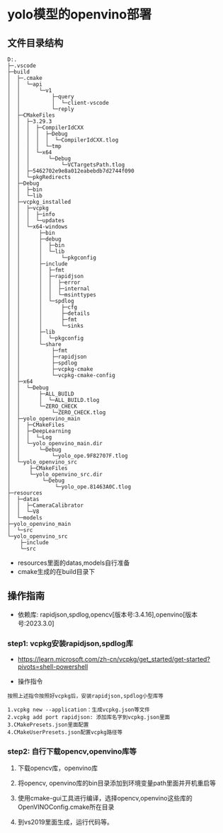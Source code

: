 # yolo模型的openvino部署

## 文件目录结构
```text
D:.
├─.vscode
├─build
│  ├─.cmake
│  │  └─api
│  │      └─v1
│  │          ├─query
│  │          │  └─client-vscode   
│  │          └─reply
│  ├─CMakeFiles
│  │  ├─3.29.3
│  │  │  ├─CompilerIdCXX
│  │  │  │  ├─Debug
│  │  │  │  │  └─CompilerIdCXX.tlog
│  │  │  │  └─tmp
│  │  │  └─x64
│  │  │      └─Debug
│  │  │          └─VCTargetsPath.tlog
│  │  ├─5462702e9e8a012eabebdb7d2744f090
│  │  └─pkgRedirects
│  ├─Debug
│  │  ├─bin
│  │  └─lib
│  ├─vcpkg_installed
│  │  ├─vcpkg
│  │  │  ├─info
│  │  │  └─updates
│  │  └─x64-windows
│  │      ├─bin
│  │      ├─debug
│  │      │  ├─bin
│  │      │  └─lib
│  │      │      └─pkgconfig
│  │      ├─include
│  │      │  ├─fmt
│  │      │  ├─rapidjson
│  │      │  │  ├─error
│  │      │  │  ├─internal
│  │      │  │  └─msinttypes
│  │      │  └─spdlog
│  │      │      ├─cfg
│  │      │      ├─details
│  │      │      ├─fmt
│  │      │      └─sinks
│  │      ├─lib
│  │      │  └─pkgconfig
│  │      └─share
│  │          ├─fmt
│  │          ├─rapidjson
│  │          ├─spdlog
│  │          ├─vcpkg-cmake
│  │          └─vcpkg-cmake-config
│  ├─x64
│  │  └─Debug
│  │      ├─ALL_BUILD
│  │      │  └─ALL_BUILD.tlog
│  │      └─ZERO_CHECK
│  │          └─ZERO_CHECK.tlog
│  ├─yolo_openvino_main
│  │  ├─CMakeFiles
│  │  ├─DeepLearning
│  │  │  └─Log
│  │  └─yolo_openvino_main.dir
│  │      └─Debug
│  │          └─yolo_ope.9F82707F.tlog
│  └─yolo_openvino_src
│      ├─CMakeFiles
│      └─yolo_openvino_src.dir
│          └─Debug
│              └─yolo_ope.81463A0C.tlog
├─resources
│  ├─datas
│  │  ├─CameraCalibrator
│  │  └─V8
│  └─models
├─yolo_openvino_main
│  └─src
└─yolo_openvino_src
    ├─include
    └─src
```
+ resources里面的datas,models自行准备
+ cmake生成的在build目录下

## 操作指南
+ 依赖库: rapidjson,spdlog,opencv[版本号:3.4.16],openvino[版本号:2023.3.0]
### step1: vcpkg安装rapidjson,spdlog库
+ https://learn.microsoft.com/zh-cn/vcpkg/get_started/get-started?pivots=shell-powershell

+ 操作指令
```
按照上述指令按照好vcpkg后，安装rapidjson,spdlog小型库等

1.vcpkg new --application：生成vcpkg.json等文件
2.vcpkg add port rapidjson: 添加库名字到vcpkg.json里面
3.CMakePresets.json里面配置
4.CMakeUserPresets.json配置vcpkg路径等
```

### step2: 自行下载opencv,openvino库等
1. 下载opencv库，openvino库

2. 将opencv, openvino库的bin目录添加到环境变量path里面并开机重启等

3. 使用cmake-gui工具进行编译，选择opencv,openvino这些库的OpenVINOConfig.cmake所在目录

4. 到vs2019里面生成，运行代码等。